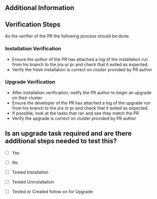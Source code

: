 ## Additional Information
<!-- Add any additional information needed. Such as the Jira or GH issue this PR relates to or any other context you feel is necessary.) -->

## Verification Steps
As the verifier of the PR the following process should be done:

### Installation Verification
- Ensure the author of the PR has attached a log of the installation run from his branch to the jira or pr and check that it exited as expected.
- Verify the fresh installation is correct on cluster provided by PR author 
### Upgrade Verification
- After installation verification, notify the PR author to begin an upgrade on their cluster
- Ensure the developer of the PR has attached a log of the upgrade run from his branch to the jira or pr and check that it exited as expected. 
- If possible, look at the tasks that ran and see they match the PR
- Verify the upgrade is correct on cluster provided by PR author 

<!--
Add the steps required to check this change. Following an example.

1. Go to `XX >> YY >> SS`
2. Create a new item `N` with the info `X`
3. Try to edit this item
4. Check if in the left menu the feature X is not so long present.
-->

## Is an upgrade task required and are there additional steps needed to test this?
<!-- If there is an upgrade required, either outline the steps to test it or link to the issue for the upgrade -->

- [ ] Yes
- [ ] No






- [ ] Tested Installation
- [ ] Tested Uninstallation
- [ ] Tested or Created follow on for Upgrade
